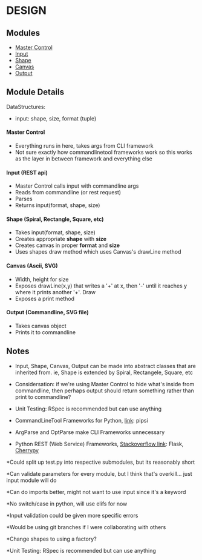 # DESIGN

## Modules

* [Master Control](#mastercontrol)
* [Input](#input)
* [Shape](#shape)
* [Canvas](#canvas)
* [Output](#output)

## Module Details

DataStructures: 
* input: shape, size, format (tuple)

<a name="mastercontrol"></a>
#### Master Control
* Everything runs in here, takes args from CLI framework
* Not sure exactly how commandlinetool frameworks work so this works as the layer in between framework and everything else

<a name="input"></a>
#### Input (REST api) 
* Master Control calls input with commandline args
* Reads from commandline (or rest request)
* Parses
* Returns input(format, shape, size)

<a name="shape"></a>
#### Shape (Spiral, Rectangle, Square, etc)
* Takes input(format, shape, size)
* Creates appropriate **shape** with **size**
* Creates canvas in proper **format** and **size**
* Uses shapes draw method which uses Canvas's drawLine method

<a name="canvas"></a>
#### Canvas (Ascii, SVG)
* Width, height for size
* Exposes drawLine(x,y) that writes a '+' at x, then '-' until it reaches y where it prints another '+'. Draw
* Exposes a print method

<a name="output"></a>
#### Output (Commandline, SVG file)
* Takes canvas object
* Prints it to commandline

## Notes
* Input, Shape, Canvas, Output can be made into abstract classes that are inherited from. ie, Shape is extended by Spiral, Rectangele, Square, etc

* Considersation: if we're using Master Control to hide what's inside from commandline, then perhaps output should return something rather than print to commandline?

* Unit Testing: RSpec is recommended but can use anything

* CommandLineTool Frameworks for Python, [link](http://nvie.com/posts/writing-a-cli-in-python-in-under-60-seconds/): pipsi

* ArgParse and OptParse make CLI Frameworks unnecessary

* Python REST (Web Service) Frameworks, [Stackoverflow link](http://stackoverflow.com/questions/713847/recommendations-of-python-rest-web-services-framework): Flask, [Cherrypy](http://blaag.haard.se/Simple-REST-ful---ish--exposure-of-Python-APIs/)

*Could split up test.py into respective submodules, but its reasonably short

*Can validate parameters for every module, but I think that's overkill... just input module will do

*Can do imports better, might not want to use input since it's a keyword

*No switch/case in python, will use elifs for now

*Input validation could be given more specific errors

*Would be using git branches if I were collaborating with others

*Change shapes to using a factory?

*Unit Testing: RSpec is recommended but can use anything